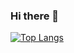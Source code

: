 ### Hi there 👋

[![Top Langs](https://github-readme-stats.vercel.app/api/top-langs/?username=M9lTHblu&layout=compact)](https://github.com/anuraghazra/github-readme-stats)

<!-- [![codewars](https://img.shields.io/badge/Codewars-B1361E?style=for-the-badge&logo=Codewars&logoColor=white)](https://www.codewars.com/users/M9lTHblu) -->

